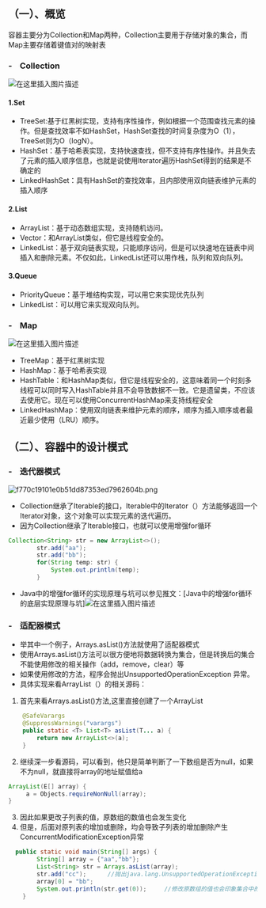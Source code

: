 ## （一）、概览

 容器主要分为Collection和Map两种，Collection主要用于存储对象的集合，而Map主要存储着键值对的映射表
### -&nbsp;&nbsp;&nbsp;&nbsp;**Collection**
![在这里插入图片描述](https://img-blog.csdnimg.cn/20190801230729141.png)



#### 1.Set

 - TreeSet:基于红黑树实现，支持有序性操作，例如根据一个范围查找元素的操作。但是查找效率不如HashSet，HashSet查找的时间复杂度为O（1），TreeSet则为O（logN）。
 - HashSet：基于哈希表实现，支持快速查找，但不支持有序性操作。并且失去了元素的插入顺序信息，也就是说使用Iterator遍历HashSet得到的结果是不确定的
 - LinkedHashSet：具有HashSet的查找效率，且内部使用双向链表维护元素的插入顺序
 #### 2.List

 - ArrayList：基于动态数组实现，支持随机访问。
 - Vector：和ArrayList类似，但它是线程安全的。
 - LinkedList：基于双向链表实现，只能顺序访问，但是可以快速地在链表中间插入和删除元素。不仅如此，LinkedList还可以用作栈，队列和双向队列。
 #### 3.Queue

 - PriorityQueue：基于堆结构实现，可以用它来实现优先队列
 - LinkedList：可以用它来实现双向队列。
 ### -&nbsp;&nbsp;&nbsp;&nbsp;**Map**
![在这里插入图片描述](https://img-blog.csdnimg.cn/20190801232854703.png)


 - TreeMap：基于红黑树实现
 - HashMap：基于哈希表实现
 - 	HashTable：和HashMap类似，但它是线程安全的，这意味着同一个时刻多线程可以同时写入HashTable并且不会导致数据不一致。它是遗留类，不应该去使用它。现在可以使用ConcurrentHashMap来支持线程安全
 - LinkedHashMap：使用双向链表来维护元素的顺序，顺序为插入顺序或者最近最少使用（LRU）顺序。
## （二）、容器中的设计模式
### -&nbsp;&nbsp;&nbsp;&nbsp;**迭代器模式**
![f770c19101e0b51dd87353ed7962604b.png](en-resource://database/1097:1)


 - Collection继承了Iterable的接口，Iterable中的Iterator（）方法能够返回一个Iterator对象，这个对象可以实现元素的迭代遍历。
 - 因为Collection继承了Iterable接口，也就可以使用增强for循环
 

```java
Collection<String> str = new ArrayList<>();
        str.add("aa");
        str.add("bb");
        for(String temp: str) {
            System.out.println(temp);
        }
```
 - Java中的增强for循环的实现原理与坑可以参见推文：[Java中的增强for循环的底层实现原理与坑]![在这里插入图片描述](https://img-blog.csdnimg.cn/201908012339275.png)
### -&nbsp;&nbsp;&nbsp;&nbsp;**适配器模式**
 - 举其中一个例子，Arrays.asList()方法就使用了适配器模式
 - 使用Arrays.asList()方法可以很方便地将数据转换为集合，但是转换后的集合不能使用修改的相关操作（add，remove，clear）等
 - 如果使用修改的方法，程序会抛出UnsupportedOperationException 异常。
 - 具体实现来看ArrayList（）的相关源码：
 1. 首先来看Arrays.asList()方法,这里直接创建了一个ArrayList
```java
	@SafeVarargs
    @SuppressWarnings("varargs")
    public static <T> List<T> asList(T... a) {
        return new ArrayList<>(a);
    }
```
2. 继续深一步看源码，可以看到，他只是简单判断了一下数组是否为null，如果不为null，就直接将array的地址赋值给a

```java
ArrayList(E[] array) {
     a = Objects.requireNonNull(array);
}
```
3. 因此如果更改子列表的值，原数组的数值也会发生变化
4. 但是，后面对原列表的增加或删除，均会导致子列表的增加删除产生 ConcurrentModificationException异常

```java
  public static void main(String[] args) {
        String[] array = {"aa","bb"};
        List<String> str = Arrays.asList(array);
        str.add("cc");      //抛出java.lang.UnsupportedOperationException
        array[0] = "bb";
        System.out.println(str.get(0));     //修改原数组的值也会印象集合中的值
    }
```
